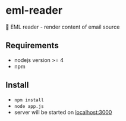 # eml-reader
:email: EML reader - render content of email source

## Requirements
- nodejs version >= 4
- npm

## Install

- `npm install`
- `node app.js`
- server will be started on [localhost:3000](http://localhost:3000)
